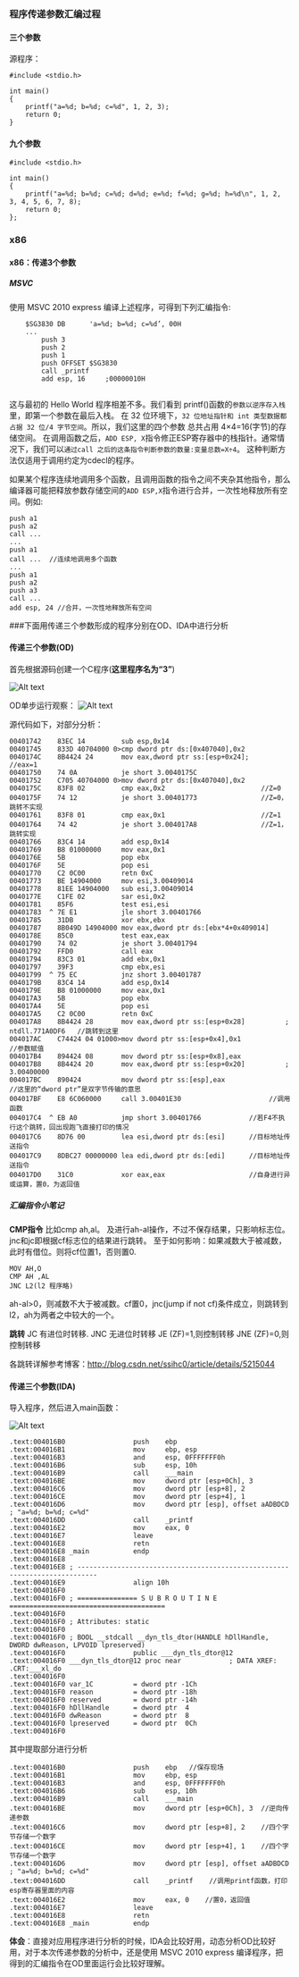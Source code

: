 ### 程序传递参数汇编过程
#### 三个参数
源程序：
```
#include <stdio.h>

int main()
{
	printf("a=%d; b=%d; c=%d", 1, 2, 3);
	return 0;
}
```
#### 九个参数
```
#include <stdio.h>

int main()
{
	printf("a=%d; b=%d; c=%d; d=%d; e=%d; f=%d; g=%d; h=%d\n", 1, 2, 3, 4, 5, 6, 7, 8);
	return 0; 
};
```
### x86
#### x86：传递3个参数
##### MSVC
使用 MSVC 2010 express 编译上述程序，可得到下列汇编指令:
```
	$SG3830 DB		'a=%d; b=%d; c=%d’, 00H
	...
		push 3
		push 2
		push 1
		push OFFSET $SG3830 
		call _printf
		add esp, 16		;00000010H
		
```
这与最初的 Hello World 程序相差不多。我们看到 printf()函数的`参数以逆序存入栈`里，即第一个参数在最后入栈。
在 32 位环境下，`32 位地址指针和 int 类型数据都占据 32 位/4 字节空间`。所以，我们这里的四个参数 总共占用 4×4=16(字节)的存储空间。
在调用函数之后，`ADD ESP, X`指令修正ESP寄存器中的栈指针。通常情况下，我们可以`通过call 之后的这条指令判断参数的数量:变量总数=X÷4`。
这种判断方法仅适用于调用约定为cdecl的程序。

如果某个程序连续地调用多个函数，且调用函数的指令之间不夹杂其他指令，那么编译器可能把释放参数存储空间的`ADD ESP,X`指令进行合并，一次性地释放所有空间。例如:
```
push a1 
push a2 
call ... 
...
push a1 
call ...  //连续地调用多个函数
...
push a1 
push a2 
push a3 
call ... 
add esp, 24 //合并，一次性地释放所有空间
```


###下面用传递三个参数形成的程序分别在OD、IDA中进行分析

#### 传递三个参数(OD)
首先根据源码创建一个C程序(**这里程序名为“3”**)

![Alt text](./1513865525984.png)

OD单步运行观察：
![Alt text](./1513867293120.png)

源代码如下，对部分分析：
```
00401742    83EC 14         sub esp,0x14
00401745    833D 40704000 0>cmp dword ptr ds:[0x407040],0x2
0040174C    8B4424 24       mov eax,dword ptr ss:[esp+0x24];              //eax=1
00401750    74 0A           je short 3.0040175C           
00401752    C705 40704000 0>mov dword ptr ds:[0x407040],0x2
0040175C    83F8 02         cmp eax,0x2                        //Z=0
0040175F    74 12           je short 3.00401773                //Z=0，跳转不实现
00401761    83F8 01         cmp eax,0x1                        //Z=1
00401764    74 42           je short 3.004017A8                //Z=1，跳转实现
00401766    83C4 14         add esp,0x14
00401769    B8 01000000     mov eax,0x1
0040176E    5B              pop ebx
0040176F    5E              pop esi
00401770    C2 0C00         retn 0xC
00401773    BE 14904000     mov esi,3.00409014
00401778    81EE 14904000   sub esi,3.00409014
0040177E    C1FE 02         sar esi,0x2
00401781    85F6            test esi,esi
00401783  ^ 7E E1           jle short 3.00401766
00401785    31DB            xor ebx,ebx
00401787    8B049D 14904000 mov eax,dword ptr ds:[ebx*4+0x409014]
0040178E    85C0            test eax,eax
00401790    74 02           je short 3.00401794
00401792    FFD0            call eax
00401794    83C3 01         add ebx,0x1
00401797    39F3            cmp ebx,esi
00401799  ^ 75 EC           jnz short 3.00401787
0040179B    83C4 14         add esp,0x14
0040179E    B8 01000000     mov eax,0x1
004017A3    5B              pop ebx
004017A4    5E              pop esi
004017A5    C2 0C00         retn 0xC
004017A8    8B4424 28       mov eax,dword ptr ss:[esp+0x28]          ; ntdll.771A0DF6   //跳转到这里
004017AC    C74424 04 01000>mov dword ptr ss:[esp+0x4],0x1                      //参数赋值
004017B4    894424 08       mov dword ptr ss:[esp+0x8],eax
004017B8    8B4424 20       mov eax,dword ptr ss:[esp+0x20]          ; 3.00400000
004017BC    890424          mov dword ptr ss:[esp],eax               //这里的“dword ptr”是双字节传输的意思
004017BF    E8 6C060000     call 3.00401E30                      //调用函数
004017C4  ^ EB A0           jmp short 3.00401766            //若F4不执行这个跳转，回出现跑飞直接打印的情况
004017C6    8D76 00         lea esi,dword ptr ds:[esi]      //目标地址传送指令
004017C9    8DBC27 00000000 lea edi,dword ptr ds:[edi]      //目标地址传送指令
004017D0    31C0            xor eax,eax                     //自身进行异或运算，置0，为返回值

```

##### 汇编指令小笔记
**CMP指令**
比如cmp ah,al。
及进行ah-al操作，不过不保存结果，只影响标志位。
jnc和jc即根据cf标志位的结果进行跳转。
至于如何影响：如果减数大于被减数，此时有借位。则将cf位置1，否则置0.
```
MOV AH,O
CMP AH ,AL
JNC L2(l2 程序略)
```
ah-al>0，则减数不大于被减数。cf置0，jnc(jump if not cf)条件成立，则跳转到l2，ah为两者之中较大的一个。

**跳转**
JC        有进位时转移. 
JNC     无进位时转移
JE       (ZF)=1,则控制转移
JNE    (ZF)=0,则控制转移

各跳转详解参考博客：http://blog.csdn.net/ssihc0/article/details/5215044
#### 传递三个参数(IDA)
导入程序，然后进入main函数：

![Alt text](./1513867011081.png)


```
.text:004016B0                 push    ebp
.text:004016B1                 mov     ebp, esp
.text:004016B3                 and     esp, 0FFFFFFF0h
.text:004016B6                 sub     esp, 10h
.text:004016B9                 call    ___main
.text:004016BE                 mov     dword ptr [esp+0Ch], 3
.text:004016C6                 mov     dword ptr [esp+8], 2
.text:004016CE                 mov     dword ptr [esp+4], 1
.text:004016D6                 mov     dword ptr [esp], offset aADBDCD ; "a=%d; b=%d; c=%d"
.text:004016DD                 call    _printf
.text:004016E2                 mov     eax, 0
.text:004016E7                 leave
.text:004016E8                 retn
.text:004016E8 _main           endp
.text:004016E8
.text:004016E8 ; ---------------------------------------------------------------------------
.text:004016E9                 align 10h
.text:004016F0
.text:004016F0 ; =============== S U B R O U T I N E =======================================
.text:004016F0
.text:004016F0 ; Attributes: static
.text:004016F0
.text:004016F0 ; BOOL __stdcall __dyn_tls_dtor(HANDLE hDllHandle, DWORD dwReason, LPVOID lpreserved)
.text:004016F0                 public ___dyn_tls_dtor@12
.text:004016F0 ___dyn_tls_dtor@12 proc near            ; DATA XREF: .CRT:___xl_do
.text:004016F0
.text:004016F0 var_1C          = dword ptr -1Ch
.text:004016F0 reason          = dword ptr -18h
.text:004016F0 reserved        = dword ptr -14h
.text:004016F0 hDllHandle      = dword ptr  4
.text:004016F0 dwReason        = dword ptr  8
.text:004016F0 lpreserved      = dword ptr  0Ch
.text:004016F0
```

其中提取部分进行分析

```
.text:004016B0                 push    ebp   //保存现场
.text:004016B1                 mov     ebp, esp
.text:004016B3                 and     esp, 0FFFFFFF0h
.text:004016B6                 sub     esp, 10h
.text:004016B9                 call    ___main
.text:004016BE                 mov     dword ptr [esp+0Ch], 3  //逆向传递参数
.text:004016C6                 mov     dword ptr [esp+8], 2    //四个字节存储一个数字
.text:004016CE                 mov     dword ptr [esp+4], 1    //四个字节存储一个数字
.text:004016D6                 mov     dword ptr [esp], offset aADBDCD ; "a=%d; b=%d; c=%d"
.text:004016DD                 call    _printf    //调用printf函数，打印esp寄存器里面的内容
.text:004016E2                 mov     eax, 0    //置0，返回值
.text:004016E7                 leave
.text:004016E8                 retn
.text:004016E8 _main           endp
```


**体会**：直接对应用程序进行分析的时候，IDA会比较好用，动态分析OD比较好用，对于本次传递参数的分析中，还是使用 MSVC 2010 express 编译程序，把得到的汇编指令在OD里面运行会比较好理解。
